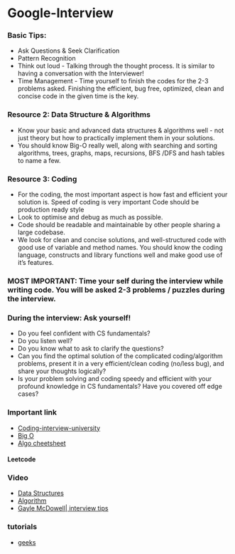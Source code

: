 # Google-Interview
### Basic Tips:
- Ask Questions & Seek Clarification
- Pattern Recognition
- Think out loud - Talking through the thought process. It is similar to having a conversation with the Interviewer!
- Time Management - Time yourself to finish the codes for the 2-3 problems asked. Finishing the efficient, bug free, optimized, clean and concise code in the given time is the key.
### Resource 2: Data Structure & Algorithms
- Know your basic and advanced data structures & algorithms well - not just theory but how to practically implement them in your solutions. 
- You should know Big-O really well, along with searching and sorting algorithms, trees, graphs, maps, recursions, BFS /DFS and hash tables to name a few.
### Resource 3: Coding

- For the coding, the most important aspect is how fast and efficient your solution is. Speed of coding is very important
Code should be production ready style
- Look to optimise and debug as much as possible. 
- Code should be readable and maintainable by other people sharing a large codebase.
- We look for clean and concise solutions, and well-structured code with good use of variable and method names. You should know the coding language, constructs and library functions well and make good use of it’s features.


### MOST IMPORTANT: Time your self during the interview while writing code. You will be asked 2-3 problems / puzzles during the interview.





### During the interview: Ask yourself!

- Do you feel confident with CS fundamentals?
- Do you listen well?
- Do you know what to ask to clarify the questions?
- Can you find the optimal solution of the complicated coding/algorithm problems, present it in a very efficient/clean coding (no/less bug), and share your thoughts logically?
- Is your problem solving and coding speedy and efficient with your profound knowledge in CS fundamentals?
Have you covered off edge cases?
### Important link
- [Coding-interview-university](https://github.com/jwasham/coding-interview-university#interview-process--general-interview-prep)
- [Big O](https://www.bigocheatsheet.com/)
- [Algo cheetsheet](https://algs4.cs.princeton.edu/cheatsheet/)
#### Leetcode
### Video 
- [Data Structures](https://github.com/thepradip/JSDocSphinx-Documentation)
- [Algorithm](https://www.youtube.com/playlist?list=PLDN4rrl48XKpZkf03iYFl-O29szjTrs_O)
- [Gayle McDowell| interview tips](https://www.youtube.com/watch?v=rEJzOhC5ZtQ)
### tutorials
- [geeks](https://www.geeksforgeeks.org/dynamic-programming/)

